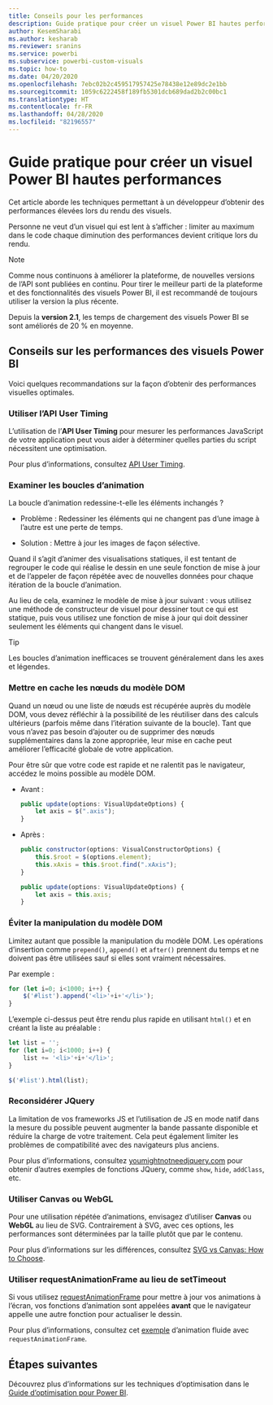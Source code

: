 ```yaml
---
title: Conseils pour les performances
description: Guide pratique pour créer un visuel Power BI hautes performances
author: KesemSharabi
ms.author: kesharab
ms.reviewer: sranins
ms.service: powerbi
ms.subservice: powerbi-custom-visuals
ms.topic: how-to
ms.date: 04/20/2020
ms.openlocfilehash: 7ebc02b2c459517957425e78438e12e89dc2e1bb
ms.sourcegitcommit: 1059c6222458f189fb5301dcb689dad2b2c00bc1
ms.translationtype: HT
ms.contentlocale: fr-FR
ms.lasthandoff: 04/28/2020
ms.locfileid: "82196557"
---
```

# <a name="how-to-build-a-high-performance-power-bi-visual"></a>Guide pratique pour créer un visuel Power BI hautes performances
Cet article aborde les techniques permettant à un développeur d’obtenir des performances élevées lors du rendu des visuels. 

Personne ne veut d’un visuel qui est lent à s’afficher : limiter au maximum dans le code chaque diminution des performances devient critique lors du rendu. 

> [!NOTE]
> Comme nous continuons à améliorer la plateforme, de nouvelles versions de l’API sont publiées en continu. Pour tirer le meilleur parti de la plateforme et des fonctionnalités des visuels Power BI, il est recommandé de toujours utiliser la version la plus récente.
>
> Depuis la **version 2.1**, les temps de chargement des visuels Power BI se sont améliorés de 20 % en moyenne.

## <a name="power-bi-visual-performance-tips"></a>Conseils sur les performances des visuels Power BI
Voici quelques recommandations sur la façon d’obtenir des performances visuelles optimales. 

### <a name="use-user-timing-api"></a>Utiliser l’API User Timing
L’utilisation de l’**API User Timing** pour mesurer les performances JavaScript de votre application peut vous aider à déterminer quelles parties du script nécessitent une optimisation.

Pour plus d’informations, consultez [API User Timing](https://msdn.microsoft.com/library/hh772738(v=vs.85).aspx).

### <a name="review-animation-loops"></a>Examiner les boucles d’animation
La boucle d’animation redessine-t-elle les éléments inchangés ? 

 - Problème : Redessiner les éléments qui ne changent pas d’une image à l’autre est une perte de temps.

 - Solution : Mettre à jour les images de façon sélective. 
 
Quand il s’agit d’animer des visualisations statiques, il est tentant de regrouper le code qui réalise le dessin en une seule fonction de mise à jour et de l’appeler de façon répétée avec de nouvelles données pour chaque itération de la boucle d’animation.

Au lieu de cela, examinez le modèle de mise à jour suivant : vous utilisez une méthode de constructeur de visuel pour dessiner tout ce qui est statique, puis vous utilisez une fonction de mise à jour qui doit dessiner seulement les éléments qui changent dans le visuel. 

   > [!TIP]
   > Les boucles d’animation inefficaces se trouvent généralement dans les axes et légendes.

### <a name="cache-dom-nodes"></a>Mettre en cache les nœuds du modèle DOM 
Quand un nœud ou une liste de nœuds est récupérée auprès du modèle DOM, vous devez réfléchir à la possibilité de les réutiliser dans des calculs ultérieurs (parfois même dans l’itération suivante de la boucle). Tant que vous n’avez pas besoin d’ajouter ou de supprimer des nœuds supplémentaires dans la zone appropriée, leur mise en cache peut améliorer l’efficacité globale de votre application.

Pour être sûr que votre code est rapide et ne ralentit pas le navigateur, accédez le moins possible au modèle DOM. 

- Avant : 

   ```javascript
   public update(options: VisualUpdateOptions) { 
       let axis = $(".axis"); 
   }
   ```

- Après : 

   ```javascript
   public constructor(options: VisualConstructorOptions) { 
       this.$root = $(options.element); 
       this.xAxis = this.$root.find(".xAxis"); 
   } 
 
   public update(options: VisualUpdateOptions) { 
       let axis = this.axis; 
   }
   ```

### <a name="avoid-dom-manipulation"></a>Éviter la manipulation du modèle DOM 
Limitez autant que possible la manipulation du modèle DOM.  Les opérations d’insertion comme `prepend()`, `append()` et `after()` prennent du temps et ne doivent pas être utilisées sauf si elles sont vraiment nécessaires.

Par exemple :

  ```javascript
  for (let i=0; i<1000; i++) { 
      $('#list').append('<li>'+i+'</li>');
  }
  ```

L’exemple ci-dessus peut être rendu plus rapide en utilisant `html()` et en créant la liste au préalable : 

  ```javascript
  let list = ''; 
  for (let i=0; i<1000; i++) { 
      list += '<li>'+i+'</li>'; 
  } 

  $('#list').html(list); 
  ```

### <a name="reconsider-jquery"></a>Reconsidérer JQuery

La limitation de vos frameworks JS et l’utilisation de JS en mode natif dans la mesure du possible peuvent augmenter la bande passante disponible et réduire la charge de votre traitement. Cela peut également limiter les problèmes de compatibilité avec des navigateurs plus anciens. 

Pour plus d’informations, consultez [youmightnotneedjquery.com](http://youmightnotneedjquery.com/) pour obtenir d’autres exemples de fonctions JQuery, comme `show`, `hide`, `addClass`, etc.  

### <a name="use-canvas-or-webgl"></a>Utiliser Canvas ou WebGL 
Pour une utilisation répétée d’animations, envisagez d’utiliser **Canvas** ou **WebGL** au lieu de SVG. Contrairement à SVG, avec ces options, les performances sont déterminées par la taille plutôt que par le contenu. 

Pour plus d’informations sur les différences, consultez [SVG vs Canvas: How to Choose](https://msdn.microsoft.com/library/gg193983(v=vs.85).aspx). 

### <a name="use-requestanimationframe-instead-of-settimeout"></a>Utiliser requestAnimationFrame au lieu de setTimeout 
Si vous utilisez [requestAnimationFrame](https://www.w3.org/TR/animation-timing/) pour mettre à jour vos animations à l’écran, vos fonctions d’animation sont appelées **avant** que le navigateur appelle une autre fonction pour actualiser le dessin.

Pour plus d’informations, consultez cet [exemple](https://testdrive-archive.azurewebsites.net/Graphics/RequestAnimationFrame/Default.html) d’animation fluide avec `requestAnimationFrame`.

## <a name="next-steps"></a>Étapes suivantes

Découvrez plus d’informations sur les techniques d’optimisation dans le [Guide d’optimisation pour Power BI](/power-bi/guidance/power-bi-optimization).

